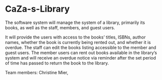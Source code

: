 # CaZa-s-Library
The software system will manage the system of a library, primarily its books, as well as the staff, members, and guest users.

It will provide the users with access to the books’ titles, ISBNs,  author names, whether the book is currently being rented out, and whether it is overdue. The staff can edit the books listing accessible to the member and guest users. The member users can rent out books available in the library’s system and will receive an overdue notice via reminder after the set period of time has passed to return the book to the library.

Team members: Christine Mier,
